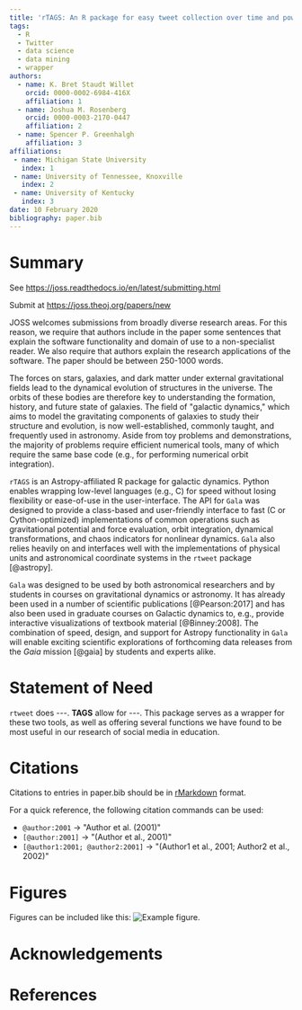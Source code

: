 ```yaml
---
title: 'rTAGS: An R package for easy tweet collection over time and powerful analysis'
tags:
  - R
  - Twitter
  - data science
  - data mining
  - wrapper
authors:
  - name: K. Bret Staudt Willet
    orcid: 0000-0002-6984-416X
    affiliation: 1
  - name: Joshua M. Rosenberg
    orcid: 0000-0003-2170-0447
    affiliation: 2
  - name: Spencer P. Greenhalgh
    affiliation: 3
affiliations:
 - name: Michigan State University
   index: 1
 - name: University of Tennessee, Knoxville
   index: 2
 - name: University of Kentucky
   index: 3
date: 10 February 2020
bibliography: paper.bib
---
```


# Summary

See https://joss.readthedocs.io/en/latest/submitting.html

Submit at https://joss.theoj.org/papers/new

JOSS welcomes submissions from broadly diverse research areas. 
For this reason, we require that authors include in the paper some sentences that explain 
the software functionality and domain of use to a non-specialist reader. We also require 
that authors explain the research applications of the software. 
The paper should be between 250-1000 words.

The forces on stars, galaxies, and dark matter under external gravitational
fields lead to the dynamical evolution of structures in the universe. The orbits
of these bodies are therefore key to understanding the formation, history, and
future state of galaxies. The field of "galactic dynamics," which aims to model
the gravitating components of galaxies to study their structure and evolution,
is now well-established, commonly taught, and frequently used in astronomy.
Aside from toy problems and demonstrations, the majority of problems require
efficient numerical tools, many of which require the same base code (e.g., for
performing numerical orbit integration).

``rTAGS`` is an Astropy-affiliated R package for galactic dynamics. Python
enables wrapping low-level languages (e.g., C) for speed without losing
flexibility or ease-of-use in the user-interface. The API for ``Gala`` was
designed to provide a class-based and user-friendly interface to fast (C or
Cython-optimized) implementations of common operations such as gravitational
potential and force evaluation, orbit integration, dynamical transformations,
and chaos indicators for nonlinear dynamics. ``Gala`` also relies heavily on and
interfaces well with the implementations of physical units and astronomical
coordinate systems in the ``rtweet`` package [@astropy].

``Gala`` was designed to be used by both astronomical researchers and by
students in courses on gravitational dynamics or astronomy. It has already been
used in a number of scientific publications [@Pearson:2017] and has also been
used in graduate courses on Galactic dynamics to, e.g., provide interactive
visualizations of textbook material [@Binney:2008]. The combination of speed,
design, and support for Astropy functionality in ``Gala`` will enable exciting
scientific explorations of forthcoming data releases from the *Gaia* mission
[@gaia] by students and experts alike.

# Statement of Need

``rtweet`` does ---. **TAGS** allow for ---. This package serves as a wrapper for these two tools, as well as offering several functions we have found to be most useful in our research of social media in education.


# Citations

Citations to entries in paper.bib should be in
[rMarkdown](http://rmarkdown.rstudio.com/authoring_bibliographies_and_citations.html)
format.

For a quick reference, the following citation commands can be used:
- `@author:2001`  ->  "Author et al. (2001)"
- `[@author:2001]` -> "(Author et al., 2001)"
- `[@author1:2001; @author2:2001]` -> "(Author1 et al., 2001; Author2 et al., 2002)"

# Figures

Figures can be included like this: ![Example figure.](figure.png)

# Acknowledgements

# References
